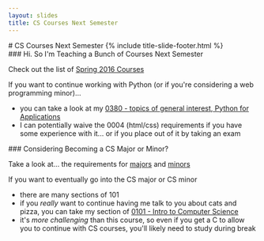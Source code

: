 ```yaml
---
layout: slides
title: CS Courses Next Semester
---
```

<section markdown="block" class="title-slide">
#  CS Courses Next Semester
{% include title-slide-footer.html %}
</section>
<section markdown="block">
###  Hi. So I'm Teaching a Bunch of Courses Next Semester


Check out the list of [Spring 2016 Courses](http://cs.nyu.edu/webapps/spring2016/Undergraduate/courses)

If you want to continue working with Python (or if you're considering a web programming minor)...

* you can take a look at my [0380 - topics of general interest, Python for Applications](http://cs.nyu.edu/courses/spring16/CSCI-UA.0380-004/)
* I can potentially waive the 0004 (html/css) requirements if you have some experience with it... or if you place out of it by taking an exam

</section>

<section markdown="block">
###  Considering Becoming a CS Major or Minor?

Take a look at... the requirements for [majors](http://cs.nyu.edu/webapps/content/academic/undergrad/majors) and [minors](http://cs.nyu.edu/webapps/content/academic/undergrad/minors)

If you want to eventually go into the CS major or CS minor

* there are many sections of 101
* if you _really_ want to continue having me talk to you about cats and pizza, you can take my section of [0101 - Intro to Computer Science](http://cs.nyu.edu/courses/spring16/CSCI-UA.0101-004/)
* it's _more challenging_ than this course, so even if you get a C to allow you to continue with CS courses, you'll likely need to study during break

</section>
